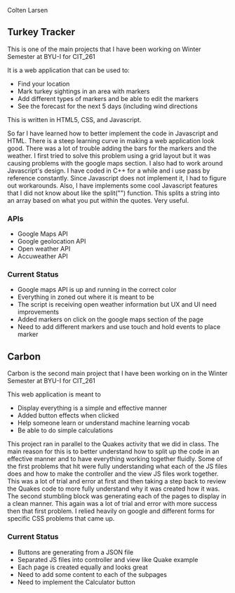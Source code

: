 Colten Larsen

## Turkey Tracker

This is one of the main projects that I have been working on Winter Semester at BYU-I for CIT_261

It is a web application that can be used to:
* Find your location
* Mark turkey sightings in an area with markers
* Add different types of markers and be able to edit the markers
* See the forecast for the next 5 days (including wind directions

This is written in HTML5, CSS, and Javascript.

So far I have learned how to better implement the code in Javascript and HTML. There is a steep learning curve in making a web application look good. There was a lot of trouble adding the bars for the markers and the weather. I first tried to solve this problem using a grid layout but it was causing problems with the google maps section. I also had to work around Javascript's design. I have coded in C++ for a while and i use pass by reference constantly. Since Javascript does not implement it, I had to figure out workarounds. Also, I have implements some cool Javascript features that I
did not know about like the split("") function. This splits a string into an array based on what you put within the quotes. 
Very useful.

### APIs
* Google Maps API
* Google geolocation API
* Open weather API
* Accuweather API

### Current Status
* Google maps API is up and running in the correct color
* Everything in zoned out where it is meant to be
* The script is receiving open weather information but UX and UI need improvements
* Added markers on click on the google maps section of the page
* Need to add different markers and use touch and hold events to place marker

## Carbon

Carbon is the second main project that I have been working on in the Winter Semester at BYU-I for CIT_261

This web application is meant to
* Display everything is a simple and effective manner
* Added button effects when clicked
* Help someone learn or understand machine learning vocab
* Be able to do simple calculations

This project ran in parallel to the Quakes activity that we did in class. The main reason for this is to better understand how
to split up the code in an effective manner and to have everything working together fluidly. Some of the first problems that hit
were fully understanding what each of the JS files does and how to make the controller and the view JS files work together. This
was a lot of trial and error at first and then taking a step back to review the Quakes code to more fully understand why it was
created how it was. The second stumbling block was generating each of the pages to display in a clean manner. This again was a
lot of trial and error with more success then that first problem. I relied heavily on google and different forms for specific
CSS problems that came up. 

### Current Status
* Buttons are generating from a JSON file
* Separated JS files into controller and view like Quake example
* Each page is created equally and looks great
* Need to add some content to each of the subpages
* Need to implement the Calculator button
